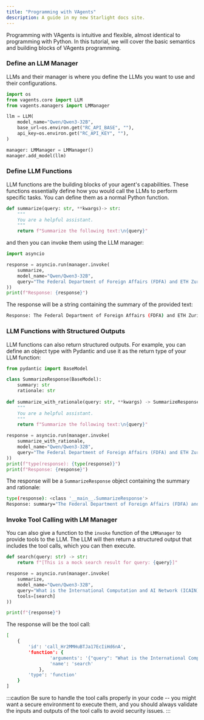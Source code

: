 ```yaml
---
title: "Programming with VAgents"
description: A guide in my new Starlight docs site.
---
```


Programming with VAgents is intuitive and flexible, almost identical to programming with Python. In this tutorial, we will cover the basic semantics and building blocks of VAgents programming.

### Define an LLM Manager

LLMs and their manager is where you define the LLMs you want to use and their configurations.

```python
import os
from vagents.core import LLM
from vagents.managers import LMManager

llm = LLM(
    model_name="Qwen/Qwen3-32B",
    base_url=os.environ.get("RC_API_BASE", ""),
    api_key=os.environ.get("RC_API_KEY", ""),
)

manager: LMManager = LMManager()
manager.add_model(llm)
```

### Define LLM Functions

LLM functions are the building blocks of your agent's capabilities. These functions essentially define how you would call the LLMs to perform specific tasks. You can define them as a normal Python function.

```python
def summarize(query: str, **kwargs)-> str:
    """
    You are a helpful assistant.
    """
    return f"Summarize the following text:\n{query}"
```

and then you can invoke them using the LLM manager:

```python
import asyncio

response = asyncio.run(manager.invoke(
    summarize,
    model_name="Qwen/Qwen3-32B",
    query="The Federal Department of Foreign Affairs (FDFA) and ETH Zurich, in collaboration with their international partners, are launching the International Computation and AI Network (ICAIN) at the World Economic Forum (WEF) 2024 in Davos. Its mission is to develop AI technologies that benefit society as a whole, as well as being accessible to all and sustainable, thereby helping to reduce global inequality.",
))
print(f"Response: {response}")
```

The response will be a string containing the summary of the provided text:

```bash
Response: The Federal Department of Foreign Affairs (FDFA) and ETH Zurich, in collaboration with international partners, are launching the International Computation and AI Network (ICAIN) at the World Economic Forum 2024 in Davos. The initiative aims to develop AI technologies that are socially beneficial, accessible, sustainable, and contribute to reducing global inequality.
```

### LLM Functions with Structured Outputs

LLM functions can also return structured outputs. For example, you can define an object type with Pydantic and use it as the return type of your LLM function:

```python
from pydantic import BaseModel

class SummarizeResponse(BaseModel):
    summary: str
    rationale: str
    
def summarize_with_rationale(query: str, **kwargs) -> SummarizeResponse:
    """
    You are a helpful assistant.
    """
    return f"Summarize the following text:\n{query}"

response = asyncio.run(manager.invoke(
    summarize_with_rationale,
    model_name="Qwen/Qwen3-32B",
    query="The Federal Department of Foreign Affairs (FDFA) and ETH Zurich, in collaboration with their international partners, are launching the International Computation and AI Network (ICAIN) at the World Economic Forum (WEF) 2024 in Davos. Its mission is to develop AI technologies that benefit society as a whole, as well as being accessible to all and sustainable, thereby helping to reduce global inequality.",
))
print(f"type(response): {type(response)}")
print(f"Response: {response}")
```

The response will be a `SummarizeResponse` object containing the summary and rationale:

```bash
type(response): <class '__main__.SummarizeResponse'>
Response: summary="The Federal Department of Foreign Affairs (FDFA) and ETH Zurich, along with international partners, are launching the International Computation and AI Network (ICAIN) at the World Economic Forum (WEF) 2024 in Davos. The network's mission is to develop AI technologies that benefit society, are accessible to all, and are sustainable, with the goal of reducing global inequality." rationale='The summary captures the key elements of the original text: the organizations involved (FDFA, ETH Zurich, and international partners), the event (WEF 2024 in Davos), the initiative (ICAIN), and the mission (developing AI technologies that benefit society, are accessible, sustainable, and help reduce global inequality). The summary is concise while preserving the essential information.'
```

### Invoke Tool Calling with LM Manager

You can also give a function to the `invoke` function of the `LMManager` to provide tools to the LLM. The LLM will then return a structured output that includes the tool calls, which you can then execute.

```python
def search(query: str) -> str:
    return f"[This is a mock search result for query: {query}]"

response = asyncio.run(manager.invoke(
    summarize,
    model_name="Qwen/Qwen3-32B",
    query="What is the International Computation and AI Network (ICAIN)?",
    tools=[search]
))

print(f"{response}")
```

The response will be the tool call:

```bash
[
    {
        'id': 'call_Hr2MMHuBTJa17EcIiHd6nA', 
        'function': {
                'arguments': '{"query": "What is the International Computation and AI Network (ICAIN)?"}', 
                'name': 'search'
            }, 
        'type': 'function'
    }
]
```

:::caution
Be sure to handle the tool calls properly in your code -- you might want a secure environment to execute them, and you should always validate the inputs and outputs of the tool calls to avoid security issues.
:::